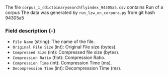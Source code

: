 The file `corpus_1_ddictbinarysearchflyindex_94305a5.csv` contains Run of a corpus
The data was generated by `run_lzw_on_corpora.py` from git hash 94305a5


### Field description {-}

  * `File Name` (string): The name of the file.
  * `Original File Size` (int): Original File size (bytes).
  * `Compressed Size` (int): Compressed file size (bytes).
  * `Compression Ratio` (flot): Compression Ratio.
  * `Compression Time` (int): Compression Time (ms).
  * `Decompression Time` (int): Decompression Time (ms).

